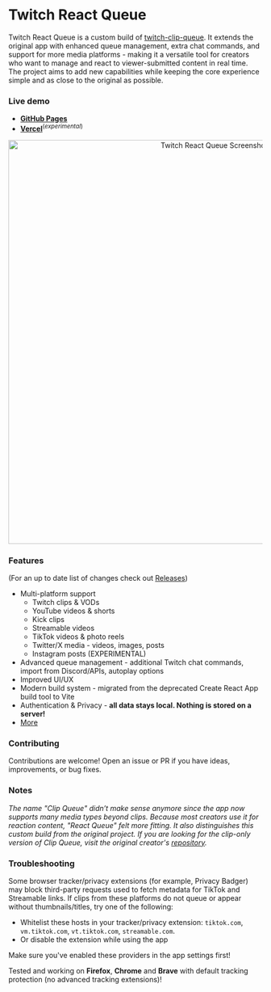 # Twitch React Queue

Twitch React Queue is a custom build of [twitch-clip-queue](https://github.com/jakemiki/twitch-clip-queue). It extends the original app with enhanced queue management, extra chat commands, and support for more media platforms - making it a versatile tool for creators who want to manage and react to viewer-submitted content in real time. The project aims to add new capabilities while keeping the core experience simple and as close to the original as possible.

### Live demo
- **[GitHub Pages](https://enjoythefun.github.io/twitch-react-queue)**
- **[Vercel](https://etf-clip-q.vercel.app/)**<sup>(*experimental*)</sup>

<p align="center">
  <img src="https://github.com/user-attachments/assets/611be338-7f69-4125-96b8-31777cdbac7a" alt="Twitch React Queue Screenshot" width="800"/>
</p>


### Features
(For an up to date list of changes check out [Releases](https://github.com/EnjoyTheFun/twitch-react-queue/releases))
- Multi-platform support
  - Twitch clips & VODs
  - YouTube videos & shorts
  - Kick clips
  - Streamable videos
  - TikTok videos & photo reels
  - Twitter/X media - videos, images, posts
  - Instagram posts (EXPERIMENTAL)
- Advanced queue management - additional Twitch chat commands, import from Discord/APIs, autoplay options
- Improved UI/UX
- Modern build system - migrated from the deprecated Create React App build tool to Vite
- Authentication & Privacy - **all data stays local. Nothing is stored on a server!**
- [More](https://github.com/EnjoyTheFun/twitch-react-queue/releases)

### Contributing
Contributions are welcome! Open an issue or PR if you have ideas, improvements, or bug fixes.

### Notes
*The name "Clip Queue" didn’t make sense anymore since the app now supports many media types beyond clips. Because most creators use it for reaction content, "React Queue" felt more fitting. It also distinguishes this custom build from the original project. If you are looking for the clip-only version of Clip Queue, visit the original creator's [repository](https://github.com/jakemiki/twitch-clip-queue).*

### Troubleshooting
Some browser tracker/privacy extensions (for example, Privacy Badger) may block third-party requests used to fetch metadata for TikTok and Streamable links. If clips from these platforms do not queue or appear without thumbnails/titles, try one of the following:

- Whitelist these hosts in your tracker/privacy extension: `tiktok.com`, `vm.tiktok.com`, `vt.tiktok.com`, `streamable.com`.
- Or disable the extension while using the app

Make sure you've enabled these providers in the app settings first!

Tested and working on **Firefox**, **Chrome** and **Brave** with default tracking protection (no advanced tracking extensions)!

